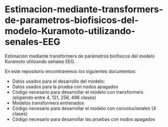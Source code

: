# Estimacion-mediante-transformers-de-parametros-biofisicos-del-modelo-Kuramoto-utilizando-senales-EEG
Estimación mediante transformers de parámetros biofísicos del modelo Kuramoto utilizando señales EEG.


En este repositorio encontraremos los siguientes documentos:

- Datos usados para el desarrollo del modelo:
- Datos usados para la prueba con nodos apagados
- Código necesario para desarrollar el modelo con transformers (eligiendo entre 4, 121, 256, 496 clases)
- Modelos transformers entrenados
- Código necesario para desarrollar el modelo con convolucionales (4 clases)
- Código necesario para desarrollar las pruebas con nodos apagados
